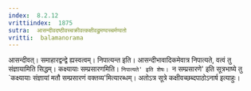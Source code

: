 ```yaml
---
index:  8.2.12
vrittiindex:  1875
sutra:  आसन्दीवदष्ठीवच्चक्रीवत्कक्षीवद्रुमण्वच्चर्मण्वतो
vritti:  balamanorama 
---
```


आसन्दीवत्। समाहारद्वन्द्वे ह्यस्वत्वम्। निपात्यन्त इति। आसन्दीभावादिकमेवात्र निपात्यते, वत्वं तु संज्ञायामिति सिद्धम्। कक्ष्यायाः सम्प्रसारणमिति। `निपात्यते' इति शेषः। `न सम्प्रसारणे' इति सूत्रभाष्ये तु `कक्ष्यायाः संज्ञायां मतौ सम्प्रसारणं वक्तव्य'मित्यारब्धम्। अतोऽत्र सूत्रे कक्षीवच्छब्दपाठोऽनार्ष इत्याहुः।

